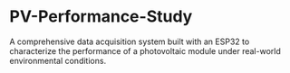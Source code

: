 # PV-Performance-Study
A comprehensive data acquisition system built with an ESP32 to characterize the performance of a photovoltaic module under real-world environmental conditions.
